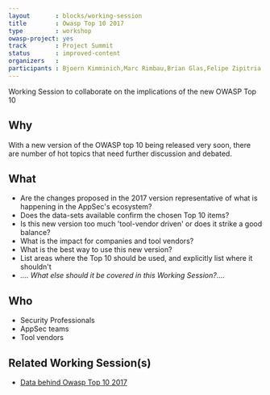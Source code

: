 ```yaml
---
layout       : blocks/working-session
title        : Owasp Top 10 2017
type         : workshop
owasp-project: yes
track        : Project Summit
status       : improved-content
organizers   :
participants : Bjoern Kimminich,Marc Rimbau,Brian Glas,Felipe Zipitria
---
```


Working Session to collaborate on the implications of the new OWASP Top 10

## Why

With a new version of the OWASP top 10 being released very soon, there are number of
hot topics that need further discussion and debated.

## What

- Are the changes proposed in the 2017 version representative of what is happening in the AppSec's ecosystem?
- Does the data-sets available confirm the chosen Top 10 items?
- Is this new version too much 'tool-vendor driven' or does it strike a good balance?
- What is the impact for companies and tool vendors?
- What is the best way to use this new version?
- List areas where the Top 10 should be used, and explicitly list where it shouldn't
- _.... What else should it be covered in this Working Session?...._

## Who

- Security Professionals
- AppSec teams
- Tool vendors

## Related Working Session(s)

 - [Data behind Owasp Top 10 2017](/Working-Sessions/Project-Summit/Data-behind-OWASP-Top-10-2017.html)
